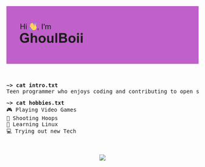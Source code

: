 ![GhoulBoii's Banner](https://github.com/GhoulBoii/GhoulBoii/blob/main/assets/banner.png)

&nbsp;

<pre>
<strong>~> cat intro.txt</strong>
Teen programmer who enjoys coding and contributing to open source technology.
</pre>

<pre>
<strong>~> cat hobbies.txt</strong>
🎮 Playing Video Games
🏀 Shooting Hoops
🐧 Learning Linux
💻 Trying out new Tech
</pre>

&nbsp;

<p align="center"><a href="https://github.com/anuraghazra/github-readme-stats">
  <img align="center" src="https://github-readme-stats.vercel.app/api?username=ghoulboii&show_icons=true&theme=midnight-purple" />
</a></p>

<!---
GhoulBoii/GhoulBoii is a ✨ special ✨ repository because its `README.md` (this file) appears on your GitHub profile.
You can click the Preview link to take a look at your changes.
--->
